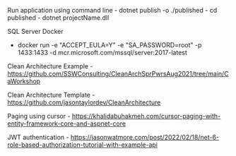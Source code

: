 Run application using command line
    - dotnet publish -o ./published
    - cd published
    - dotnet projectName.dll

SQL Server Docker
 - docker run -e "ACCEPT_EULA=Y" -e "SA_PASSWORD=root" -p 1433:1433 -d mcr.microsoft.com/mssql/server:2017-latest

    

Clean Architecture Example - https://github.com/SSWConsulting/CleanArchSprPwrsAug2021/tree/main/CaWorkshop

Clean Architecture Template - https://github.com/jasontaylordev/CleanArchitecture

Paging using cursor - https://khalidabuhakmeh.com/cursor-paging-with-entity-framework-core-and-aspnet-core

JWT authentication - https://jasonwatmore.com/post/2022/02/18/net-6-role-based-authorization-tutorial-with-example-api

